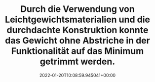 ---
date: '2022-01-20T10:08:59.945041+00:00'
found_at: '2014-12-08'
found_url: http://www.mammut.ch/de/productDetail/251002630_v_4325_15/Lithia-Z.html
title: Durch die Verwendung von Leichtgewichtsmaterialien und die durchdachte Konstruktion
  konnte das Gewicht ohne Abstriche in der Funktionalität auf das Minimum getrimmt
  werden.
---